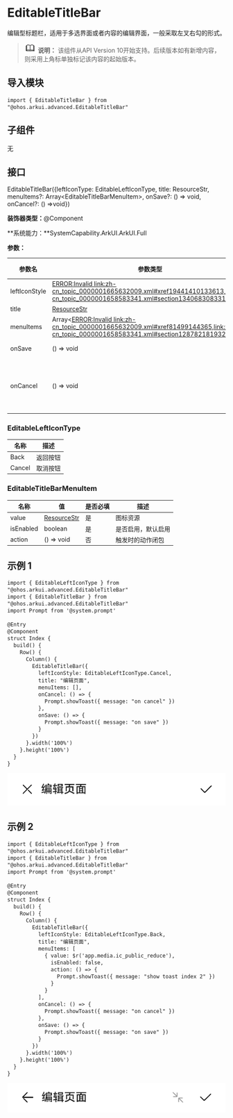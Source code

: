 # EditableTitleBar


编辑型标题栏，适用于多选界面或者内容的编辑界面，一般采取左叉右勾的形式。


> ![icon-note.gif](public_sys-resources/icon-note.gif) **说明：**
> 该组件从API Version 10开始支持。后续版本如有新增内容，则采用上角标单独标记该内容的起始版本。


## 导入模块

```
import { EditableTitleBar } from "@ohos.arkui.advanced.EditableTitleBar"
```


## 子组件

无


## 接口

EditableTitleBar({leftIconType: EditableLeftIconType, title: ResourceStr, menuItems?: Array&lt;EditableTitleBarMenuItem&gt;, onSave?: () =&gt; void, onCancel?: () =&gt;void})

**装饰器类型：**\@Component

**系统能力：**SystemCapability.ArkUI.ArkUI.Full

**参数：**

| 参数名 | 参数类型 | 必选 | 参数描述 | 
| -------- | -------- | -------- | -------- |
| leftIconStyle | [ERROR:Invalid&nbsp;link:zh-cn_topic_0000001665632009.xml#xref19441410133613,link:zh-cn_topic_0000001658583341.xml#section1340683083317](zh-cn_topic_0000001658583341.xml#section1340683083317) | 是 | 左侧按钮类型 | 
| title | [ResourceStr](https://docs.openharmony.cn/pages/v4.0/zh-cn/application-dev/reference/arkui-ts/ts-types.md/#resourcestr) | 是 | 标题 | 
| menuItems | Array&lt;[ERROR:Invalid&nbsp;link:zh-cn_topic_0000001665632009.xml#xref81499144365,link:zh-cn_topic_0000001658583341.xml#section1287821819325](zh-cn_topic_0000001658583341.xml#section1287821819325)&gt; | 否 | 右侧菜单项目列表 | 
| onSave | ()&nbsp;=&gt;&nbsp;void | 否 | 保存时的动作闭包 | 
| onCancel | ()&nbsp;=&gt;&nbsp;void | 否 | 当左侧按钮类型为&nbsp;Left，触发取消时的动作闭包 | 


### EditableLeftIconType

| 名称 | 描述 | 
| -------- | -------- |
| Back | 返回按钮 | 
| Cancel | 取消按钮 | 


### EditableTitleBarMenuItem

| 名称 | 值 | 是否必填 | 描述 | 
| -------- | -------- | -------- | -------- |
| value | [ResourceStr](https://docs.openharmony.cn/pages/v4.0/zh-cn/application-dev/reference/arkui-ts/ts-types.md/#resourcestr) | 是 | 图标资源 | 
| isEnabled | boolean | 是 | 是否启用，默认启用 | 
| action | ()&nbsp;=&gt;&nbsp;void | 否 | 触发时的动作闭包 | 


## 示例 1

```
import { EditableLeftIconType } from "@ohos.arkui.advanced.EditableTitleBar"
import { EditableTitleBar } from "@ohos.arkui.advanced.EditableTitleBar"
import Prompt from '@system.prompt'

@Entry
@Component
struct Index {
  build() {
    Row() {
      Column() {
        EditableTitleBar({
          leftIconStyle: EditableLeftIconType.Cancel,
          title: "编辑页面",
          menuItems: [],
          onCancel: () => {
            Prompt.showToast({ message: "on cancel" })
          },
          onSave: () => {
            Prompt.showToast({ message: "on save" })
          }
        })
      }.width('100%')
    }.height('100%')
  }
}
```


![zh-cn_image_0000001617073302](figures/zh-cn_image_0000001617073302.png)


## 示例 2

```
import { EditableLeftIconType } from "@ohos.arkui.advanced.EditableTitleBar"
import { EditableTitleBar } from "@ohos.arkui.advanced.EditableTitleBar"
import Prompt from '@system.prompt'

@Entry
@Component
struct Index {
  build() {
    Row() {
      Column() {
        EditableTitleBar({
          leftIconStyle: EditableLeftIconType.Back,
          title: "编辑页面",
          menuItems: [
            { value: $r('app.media.ic_public_reduce'),
              isEnabled: false,
              action: () => {
                Prompt.showToast({ message: "show toast index 2" })
              }
            }
          ],
          onCancel: () => {
            Prompt.showToast({ message: "on cancel" })
          },
          onSave: () => {
            Prompt.showToast({ message: "on save" })
          }
        })
      }.width('100%')
    }.height('100%')
  }
}
```

![zh-cn_image_0000001665393297](figures/zh-cn_image_0000001665393297.png)
